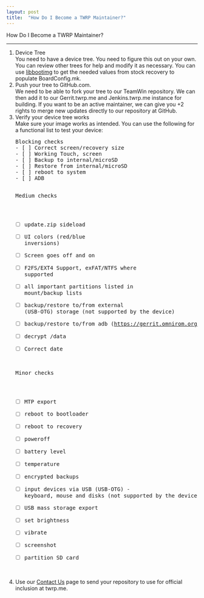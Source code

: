 ```yaml
---
layout: post
title:  "How Do I Become a TWRP Maintainer?"
---
```


<div class='page-heading'>How Do I Become a TWRP Maintainer?</div>
<hr />
<ol>
<li>Device Tree</li>
You need to have a device tree. You need to figure this out on your own. You can review other trees for help and modify it as necessary. You can use <a href="https://github.com/Tasssadar/libbootimg">libbootimg</a> to get the needed values from stock recovery to populate BoardConfig.mk.
<li>Push your tree to GitHub.com.</li>
We need to be able to fork your tree to our TeamWin repository. We can then add it to our Gerrit.twrp.me and Jenkins.twrp.me instance for building. If you want to be an active maintainer, we can give you +2 rights to merge new updates directly to our repository at GitHub.
<li>Verify your device tree works</li>
Make sure your image works as intended. You can use the following for a functional list to test your device:
<pre>
Blocking checks
- [ ] Correct screen/recovery size
- [ ] Working Touch, screen
- [ ] Backup to internal/microSD
- [ ] Restore from internal/microSD
- [ ] reboot to system
- [ ] ADB

Medium checks
- [ ] update.zip sideload
- [ ] UI colors (red/blue inversions)
- [ ] Screen goes off and on
- [ ] F2FS/EXT4 Support, exFAT/NTFS where supported
- [ ] all important partitions listed in mount/backup lists
- [ ] backup/restore to/from external (USB-OTG) storage (not supported by the device)
- [ ] backup/restore to/from adb (https://gerrit.omnirom.org/#/c/15943/)
- [ ] decrypt /data
- [ ] Correct date

Minor checks
- [ ] MTP export
- [ ] reboot to bootloader
- [ ] reboot to recovery
- [ ] poweroff
- [ ] battery level
- [ ] temperature
- [ ] encrypted backups
- [ ] input devices via USB (USB-OTG) - keyboard, mouse and disks (not supported by the device)
- [ ] USB mass storage export
- [ ] set brightness
- [ ] vibrate
- [ ] screenshot
- [ ] partition SD card
</pre>
<li>Use our <a href="https://twrp.me/contactus/">Contact Us</a> page to send your repository to use for official inclusion at twrp.me.</li>
